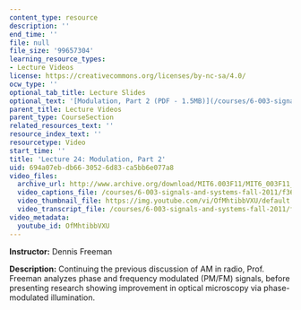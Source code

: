 ```yaml
---
content_type: resource
description: ''
end_time: ''
file: null
file_size: '99657304'
learning_resource_types:
- Lecture Videos
license: https://creativecommons.org/licenses/by-nc-sa/4.0/
ocw_type: ''
optional_tab_title: Lecture Slides
optional_text: '[Modulation, Part 2 (PDF - 1.5MB)](/courses/6-003-signals-and-systems-fall-2011/resources/mit6_003f11_lec24)'
parent_title: Lecture Videos
parent_type: CourseSection
related_resources_text: ''
resource_index_text: ''
resourcetype: Video
start_time: ''
title: 'Lecture 24: Modulation, Part 2'
uid: 694a07eb-db66-3052-6d83-ca5bb6e077a8
video_files:
  archive_url: http://www.archive.org/download/MIT6.003F11/MIT6_003F11_lec24_300k.mp4
  video_captions_file: /courses/6-003-signals-and-systems-fall-2011/f36be472439b5eb397bb6570af8f0222_OfMhtibbVXU.vtt
  video_thumbnail_file: https://img.youtube.com/vi/OfMhtibbVXU/default.jpg
  video_transcript_file: /courses/6-003-signals-and-systems-fall-2011/fdbf04c8a930ee296bf732eb4bcb0ef3_OfMhtibbVXU.pdf
video_metadata:
  youtube_id: OfMhtibbVXU
---
```


**Instructor:** Dennis Freeman

**Description:** Continuing the previous discussion of AM in radio, Prof. Freeman analyzes phase and frequency modulated (PM/FM) signals, before presenting research showing improvement in optical microscopy via phase-modulated illumination.

